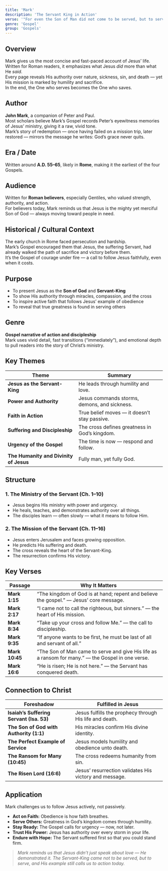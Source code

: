 ```yaml
---
title: 'Mark'
description: 'The Servant King in Action'
verse: '"For even the Son of Man did not come to be served, but to serve, and to give His life as a ransom for many." — Mark 10:45'
genre: 'Gospel'
group: 'Gospels'
---
```


## Overview  
Mark gives us the most concise and fast-paced account of Jesus’ life.  
Written for Roman readers, it emphasizes what Jesus *did* more than what He *said*.  
Every page reveals His authority over nature, sickness, sin, and death — yet His mission is marked by humility and sacrifice.  
In the end, the One who serves becomes the One who saves.

## Author  
**John Mark**, a companion of Peter and Paul.  
Most scholars believe Mark’s Gospel records Peter’s eyewitness memories of Jesus’ ministry, giving it a raw, vivid tone.  
Mark’s story of redemption — once having failed on a mission trip, later restored — mirrors the message he writes: God’s grace never quits.

## Era / Date  
Written around **A.D. 55–65**, likely in **Rome**, making it the earliest of the four Gospels.

## Audience  
Written for **Roman believers**, especially Gentiles, who valued strength, authority, and action.  
For believers today, Mark reminds us that Jesus is the mighty yet merciful Son of God — always moving toward people in need.

## Historical / Cultural Context  
The early church in Rome faced persecution and hardship.  
Mark’s Gospel encouraged them that Jesus, the suffering Servant, had already walked the path of sacrifice and victory before them.  
It’s the Gospel of courage under fire — a call to follow Jesus faithfully, even when it costs.

## Purpose  
- To present Jesus as the **Son of God** and **Servant-King**  
- To show His authority through miracles, compassion, and the cross  
- To inspire active faith that follows Jesus’ example of obedience  
- To reveal that true greatness is found in serving others  

## Genre  
**Gospel narrative of action and discipleship**  
Mark uses vivid detail, fast transitions (“immediately”), and emotional depth to pull readers into the story of Christ’s ministry.

## Key Themes  

| Theme | Summary |
|-------|----------|
| **Jesus as the Servant-King** | He leads through humility and love. |
| **Power and Authority** | Jesus commands storms, demons, and sickness. |
| **Faith in Action** | True belief moves — it doesn’t stay passive. |
| **Suffering and Discipleship** | The cross defines greatness in God’s kingdom. |
| **Urgency of the Gospel** | The time is now — respond and follow. |
| **The Humanity and Divinity of Jesus** | Fully man, yet fully God. |

## Structure  

### 1. The Ministry of the Servant (Ch. 1–10)
- Jesus begins His ministry with power and urgency.  
- He heals, teaches, and demonstrates authority over all things.  
- The disciples learn — often slowly — what it means to follow Him.  

### 2. The Mission of the Servant (Ch. 11–16)
- Jesus enters Jerusalem and faces growing opposition.  
- He predicts His suffering and death.  
- The cross reveals the heart of the Servant-King.  
- The resurrection confirms His victory.  

## Key Verses  

| Passage | Why It Matters |
|----------|----------------|
| **Mark 1:15** | “The kingdom of God is at hand; repent and believe the gospel.” — Jesus’ core message. |
| **Mark 2:17** | “I came not to call the righteous, but sinners.” — the heart of His mission. |
| **Mark 8:34** | “Take up your cross and follow Me.” — the call to discipleship. |
| **Mark 9:35** | “If anyone wants to be first, he must be last of all and servant of all.” |
| **Mark 10:45** | “The Son of Man came to serve and give His life as a ransom for many.” — the Gospel in one verse. |
| **Mark 16:6** | “He is risen; He is not here.” — the Servant has conquered death. |

## Connection to Christ  

| Foreshadow | Fulfilled in Jesus |
|-------------|-------------------|
| **Isaiah’s Suffering Servant (Isa. 53)** | Jesus fulfills the prophecy through His life and death. |
| **The Son of God with Authority (1:1)** | His miracles confirm His divine identity. |
| **The Perfect Example of Service** | Jesus models humility and obedience unto death. |
| **The Ransom for Many (10:45)** | The cross redeems humanity from sin. |
| **The Risen Lord (16:6)** | Jesus’ resurrection validates His victory and message. |

## Application  
Mark challenges us to follow Jesus actively, not passively.  
- **Act on Faith:** Obedience is how faith breathes.  
- **Serve Others:** Greatness in God’s kingdom comes through humility.  
- **Stay Ready:** The Gospel calls for urgency — now, not later.  
- **Trust His Power:** Jesus has authority over every storm in your life.  
- **Endure with Hope:** The Servant suffered first so that you could stand firm.  

> *Mark reminds us that Jesus didn’t just speak about love — He demonstrated it. The Servant-King came not to be served, but to serve, and His example still calls us to action today.*
